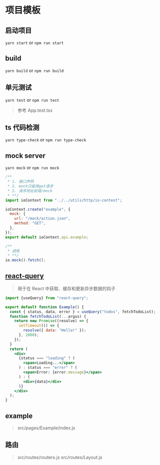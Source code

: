 # 项目模板

## 启动项目

`yarn start` or `npm run start`

## build

`yarn build` or `npm run build`

## 单元测试

`yarn test` or `npm run test`

> 参考 App.test.tsx

## ts 代码检测

`yarn type-check` or `npm run type-check`

## mock server
`yarn mock` or `npm run mock`

```jsx
/**
 * 1. 接口声明
 * 2. mock只能用get请求
 * 3. 请求地址前缀/mock
 * **/
import ioContext from "../../utils/http/io-context";

ioContext.create("example", {
  mock: {
    url: "/mock/action.json",
    method: "GET",
  },
});
export default ioContext.api.example;

/**
 * 调用
 * **/
io.mock().fetch();
```

## [react-query](https://github.com/tannerlinsley/react-query?utm_source=gold_browser_extension#usepaginatedquery)

> 用于在 React 中获取、缓存和更新异步数据的钩子

```jsx
import {useQuery} from "react-query";

export default function Example() {
  const { status, data, error } = useQuery("todos", fetchTodoList);
  function fetchTodoList(...argus) {
    return new Promise((resolve) => {
      setTimeout(() => {
        resolve({ data: "Hello!" });
      }, 2000);
    });
  }
  return (
    <div>
      {status === "loading" ? (
        <span>Loading...</span>
      ) : status === "error" ? (
        <span>Error: {error.message}</span>
      ) : (
        <div>{data}</div>
      )}
    </div>
  );
}
```

## example
> src/pages/Example/index.js

## 路由
> src/routes/routers.js
> src/routes/Layout.js